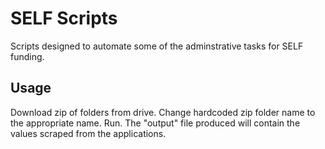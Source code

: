 # SELF Scripts
Scripts designed to automate some of the adminstrative tasks for SELF funding.
## Usage
Download zip of folders from drive. Change hardcoded zip folder name to the appropriate name. Run. The "output" file produced will contain the values scraped from the applications.
